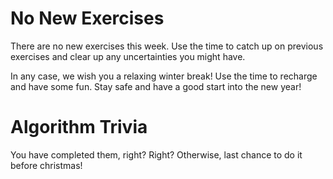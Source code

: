 # No New Exercises

There are no new exercises this week.
Use the time to catch up on previous exercises and clear up any uncertainties you might have.

In any case, we wish you a relaxing winter break!
Use the time to recharge and have some fun.
Stay safe and have a good start into the new year!

# Algorithm Trivia

You have completed them, right? Right? Otherwise, last chance to do it before christmas!